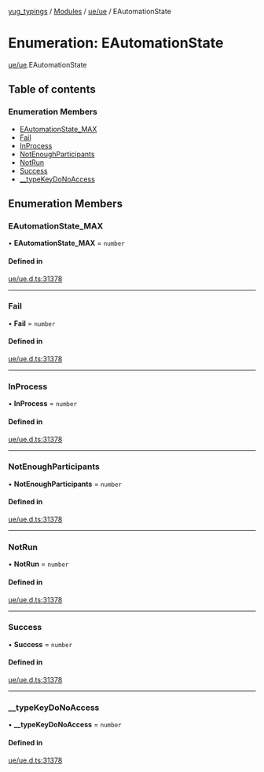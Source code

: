 [yug_typings](../README.md) / [Modules](../modules.md) / [ue/ue](../modules/ue_ue.md) / EAutomationState

# Enumeration: EAutomationState

[ue/ue](../modules/ue_ue.md).EAutomationState

## Table of contents

### Enumeration Members

- [EAutomationState\_MAX](ue_ue.EAutomationState.md#eautomationstate_max)
- [Fail](ue_ue.EAutomationState.md#fail)
- [InProcess](ue_ue.EAutomationState.md#inprocess)
- [NotEnoughParticipants](ue_ue.EAutomationState.md#notenoughparticipants)
- [NotRun](ue_ue.EAutomationState.md#notrun)
- [Success](ue_ue.EAutomationState.md#success)
- [\_\_typeKeyDoNoAccess](ue_ue.EAutomationState.md#__typekeydonoaccess)

## Enumeration Members

### EAutomationState\_MAX

• **EAutomationState\_MAX** = `number`

#### Defined in

[ue/ue.d.ts:31378](https://github.com/YugMetaverse/yug_typings/blob/25cad34/ue/ue.d.ts#L31378)

___

### Fail

• **Fail** = `number`

#### Defined in

[ue/ue.d.ts:31378](https://github.com/YugMetaverse/yug_typings/blob/25cad34/ue/ue.d.ts#L31378)

___

### InProcess

• **InProcess** = `number`

#### Defined in

[ue/ue.d.ts:31378](https://github.com/YugMetaverse/yug_typings/blob/25cad34/ue/ue.d.ts#L31378)

___

### NotEnoughParticipants

• **NotEnoughParticipants** = `number`

#### Defined in

[ue/ue.d.ts:31378](https://github.com/YugMetaverse/yug_typings/blob/25cad34/ue/ue.d.ts#L31378)

___

### NotRun

• **NotRun** = `number`

#### Defined in

[ue/ue.d.ts:31378](https://github.com/YugMetaverse/yug_typings/blob/25cad34/ue/ue.d.ts#L31378)

___

### Success

• **Success** = `number`

#### Defined in

[ue/ue.d.ts:31378](https://github.com/YugMetaverse/yug_typings/blob/25cad34/ue/ue.d.ts#L31378)

___

### \_\_typeKeyDoNoAccess

• **\_\_typeKeyDoNoAccess** = `number`

#### Defined in

[ue/ue.d.ts:31378](https://github.com/YugMetaverse/yug_typings/blob/25cad34/ue/ue.d.ts#L31378)
